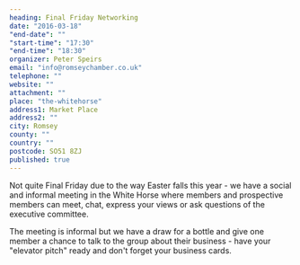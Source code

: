 ```yaml
---
heading: Final Friday Networking
date: "2016-03-18"
"end-date": ""
"start-time": "17:30"
"end-time": "18:30"
organizer: Peter Speirs
email: "info@romseychamber.co.uk"
telephone: ""
website: ""
attachment: ""
place: "the-whitehorse"
address1: Market Place
address2: ""
city: Romsey
county: ""
country: ""
postcode: SO51 8ZJ
published: true
---
```


Not quite Final Friday due to the way Easter falls this year - we have a social and informal meeting in the White Horse where members and prospective members can meet, chat, express your views or ask questions of the executive committee.

The meeting is informal but we have a draw for a bottle and give one member a chance to talk to the group about their business - have your "elevator pitch" ready and don't forget your business cards.
